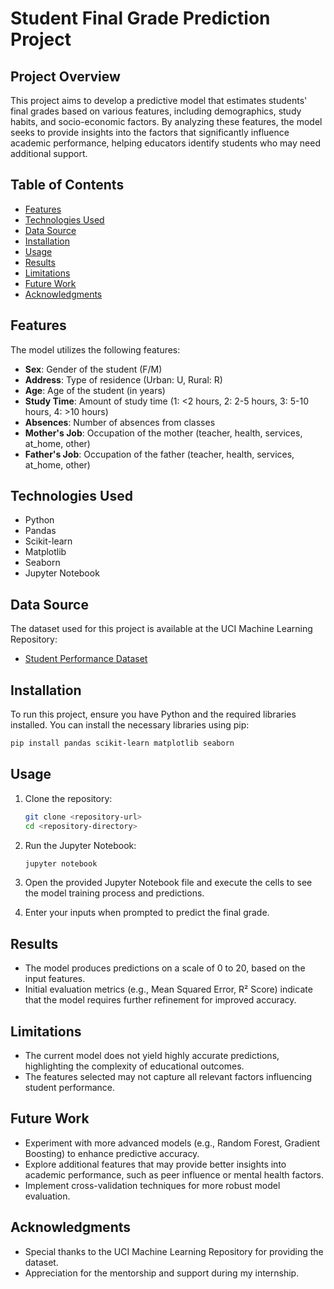 # Student Final Grade Prediction Project

## Project Overview

This project aims to develop a predictive model that estimates students' final grades based on various features, including demographics, study habits, and socio-economic factors. By analyzing these features, the model seeks to provide insights into the factors that significantly influence academic performance, helping educators identify students who may need additional support.

## Table of Contents

- [Features](#features)
- [Technologies Used](#technologies-used)
- [Data Source](#data-source)
- [Installation](#installation)
- [Usage](#usage)
- [Results](#results)
- [Limitations](#limitations)
- [Future Work](#future-work)
- [Acknowledgments](#acknowledgments)

## Features

The model utilizes the following features:

- **Sex**: Gender of the student (F/M)
- **Address**: Type of residence (Urban: U, Rural: R)
- **Age**: Age of the student (in years)
- **Study Time**: Amount of study time (1: <2 hours, 2: 2-5 hours, 3: 5-10 hours, 4: >10 hours)
- **Absences**: Number of absences from classes
- **Mother's Job**: Occupation of the mother (teacher, health, services, at_home, other)
- **Father's Job**: Occupation of the father (teacher, health, services, at_home, other)

## Technologies Used

- Python
- Pandas
- Scikit-learn
- Matplotlib
- Seaborn
- Jupyter Notebook

## Data Source

The dataset used for this project is available at the UCI Machine Learning Repository:

- [Student Performance Dataset](https://archive.ics.uci.edu/ml/machine-learning-databases/00320/student.zip)

## Installation

To run this project, ensure you have Python and the required libraries installed. You can install the necessary libraries using pip:

```bash
pip install pandas scikit-learn matplotlib seaborn
```

## Usage

1. Clone the repository:
   ```bash
   git clone <repository-url>
   cd <repository-directory>
   ```

2. Run the Jupyter Notebook:
   ```bash
   jupyter notebook
   ```

3. Open the provided Jupyter Notebook file and execute the cells to see the model training process and predictions.

4. Enter your inputs when prompted to predict the final grade.

## Results

- The model produces predictions on a scale of 0 to 20, based on the input features.
- Initial evaluation metrics (e.g., Mean Squared Error, R² Score) indicate that the model requires further refinement for improved accuracy.

## Limitations

- The current model does not yield highly accurate predictions, highlighting the complexity of educational outcomes.
- The features selected may not capture all relevant factors influencing student performance.

## Future Work

- Experiment with more advanced models (e.g., Random Forest, Gradient Boosting) to enhance predictive accuracy.
- Explore additional features that may provide better insights into academic performance, such as peer influence or mental health factors.
- Implement cross-validation techniques for more robust model evaluation.

## Acknowledgments

- Special thanks to the UCI Machine Learning Repository for providing the dataset.
- Appreciation for the mentorship and support during my internship.
